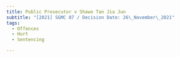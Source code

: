 ```yaml
---
title: Public Prosecutor v Shawn Tan Jia Jun
subtitle: "[2021] SGMC 87 / Decision Date: 26\_November\_2021"
tags:
  - Offences
  - Hurt
  - Sentencing

---
```

